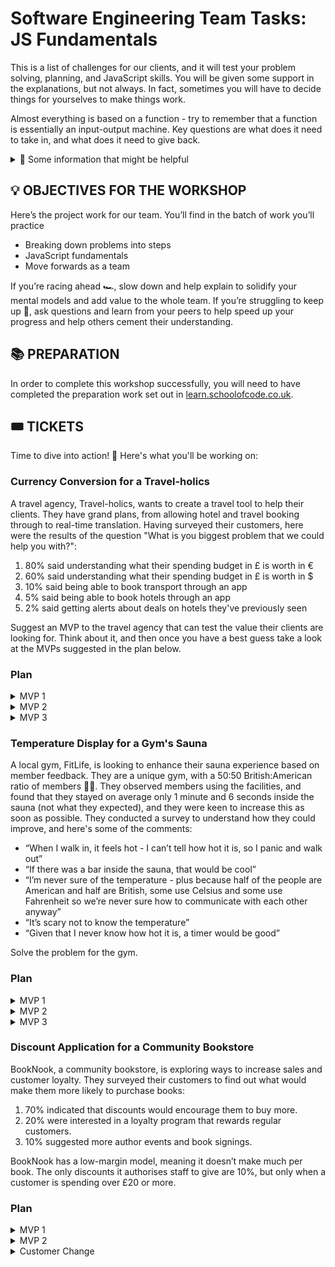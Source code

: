 # Software Engineering Team Tasks: JS Fundamentals

This is a list of challenges for our clients, and it will test your problem solving, planning, and JavaScript skills. You will be given some support in the explanations, but not always. In fact, sometimes you will have to decide things for yourselves to make things work.

Almost everything is based on a function - try to remember that a function is essentially an input-output machine. Key questions are what does it need to take in, and what does it need to give back.

<details>
<summary>👋 Some information that might be helpful</summary>

### Global Variables

Sometimes, functions are also ran in an environment that gives them access to more information. This is usually not a great practice to follow, but it’s important to understand it, so you’ll need a bit of that to complete these tasks. As an example:
    
```javascript

    const GREETING = "hello";
    
    function sayHiToSomeone(name) {
    	return `${GREETING} ${name}`
    }

```
    
In the code above, `GREETING`  is declared at the top level outside of the function and you can access it from inside the function. This is not a great idea, as how your function behaves will then depend on where your function is called from (can it see a `GREETING` variable or not). 
</details>

## 💡 OBJECTIVES FOR THE WORKSHOP

Here’s the project work for our team. You’ll find in the batch of work you’ll practice

- Breaking down problems into steps
- JavaScript fundamentals
- Move forwards as a team

If you’re racing ahead 🏎️, slow down and help explain to solidify your mental models and add value to the whole team. If you’re struggling to keep up 🥾, ask questions and learn from your peers to help speed up your progress and help others cement their understanding.

## 📚 PREPARATION

In order to complete this workshop successfully, you will need to have completed the preparation work set out in [learn.schoolofcode.co.uk](https://learn.schoolofcode.co.uk).

## 🎟️ TICKETS

Time to dive into action! 🤿 Here's what you'll be working on:

### Currency Conversion for a Travel-holics

A travel agency, Travel-holics, wants to create a travel tool to help their clients. They have grand plans, from allowing hotel and travel booking through to real-time translation. Having surveyed their customers, here were the results of the question "What is you biggest problem that we could help you with?":

1. 80% said understanding what their spending budget in £ is worth in €
2. 60% said understanding what their spending budget in £ is worth in $
3. 10% said being able to book transport through an app
4. 5% said being able to book hotels through an app
5. 2% said getting alerts about deals on hotels they've previously seen

Suggest an MVP to the travel agency that can test the value their clients are looking for. Think about it, and then once you have a best guess take a look at the MVPs suggested in the plan below.

### Plan

<details>
<summary>MVP 1</summary>
  
Write a JavaScript function `convertGBPtoEUR` that takes in a specified amount in £, and converts it to € using a given exchange rate. The function should return the converted amount.
</details>
<details>
<summary>MVP 2</summary>
  
Write another function `convertGBPtoUSD` that takes in a specified amount in £, and converts it to $ using a given exchange rate. It should behave in a very similar way to the previous function.
</details>
<details>
<summary>MVP 3</summary>
  
Write a function `convertGBPToCurrency` which takes in both a currency code (`"EUR"` or `"USD"`) and an amount of £ to convert. It should, based on which code has been entered, use one of your previously written functions to return the correct conversion. If an unknown code is entered, it should return `null`.
</details>

### **Temperature Display for a Gym's Sauna**

A local gym, FitLife, is looking to enhance their sauna experience based on member feedback. They are a unique gym, with a 50:50 British:American ratio of members 🤷‍♂️. They observed members using the facilities, and found that they stayed on average only 1 minute and 6 seconds inside the sauna (not what they expected), and they were keen to increase this as soon as possible. They conducted a survey to understand how they could improve, and here's some of the comments:

- “When I walk in, it feels hot - I can’t tell how hot it is, so I panic and walk out”
- “If there was a bar inside the sauna, that would be cool”
- “I’m never sure of the temperature - plus because half of the people are American and half are British, some use Celsius and some use Fahrenheit so we’re never sure how to communicate with each other anyway”
- “It’s scary not to know the temperature”
- “Given that I never know how hot it is, a timer would be good”

Solve the problem for the gym.

### Plan

<details>
<summary>MVP 1</summary>
  
Develop a JavaScript function `displayTemperatureInCelsius` that takes in a numerical Fahrenheit temperature reading and converts it to Celsius, returning the number representing the Celsius value.
</details>
<details>
<summary>MVP 2</summary>
  
Implement another function `displayTemperatureInFahrenheit` that performs the inverse operation.
</details>
<details>
<summary>MVP 3</summary>
  
Create a function `toggleTemperatureDisplay` that returns either Celsius or Fahrenheit depending on which was the last returned (if the last value returned was Fahrenheit, then you’ll want to return Celsius and vice versa). Start with a default of the last returned format being Celsius.
</details>

### **Discount Application for a Community Bookstore**

BookNook, a community bookstore, is exploring ways to increase sales and customer loyalty. They surveyed their customers to find out what would make them more likely to purchase books:

1. 70% indicated that discounts would encourage them to buy more.
2. 20% were interested in a loyalty program that rewards regular customers.
3. 10% suggested more author events and book signings.

BookNook has a low-margin model, meaning it doesn’t make much per book. The only discounts it authorises staff to give are 10%, but only when a customer is spending over £20 or more.

### Plan

<details>
<summary>MVP 1</summary>
  
Develop a JavaScript function `applyDiscount` that calculates the final price after applying a 10% discount on single purchases over £20. This function should help increase the average purchase value by offering an immediate incentive.
</details>
<details>
<summary>MVP 2</summary>
  
Create a function `calculateLoyaltyPoints` that awards points based on the purchase amount, where every dollar spent earns 1 point if no discount is applied. This function aims to build a foundation for a future loyalty program.
</details>
<details>
<summary>Customer Change</summary>
  
BookNook need to make more money, so the discounts function needs to change. `applyDiscount`  should now only apply the discount to the overspend above £20. Remember: Agile is all about embracing change 😅
</details>
